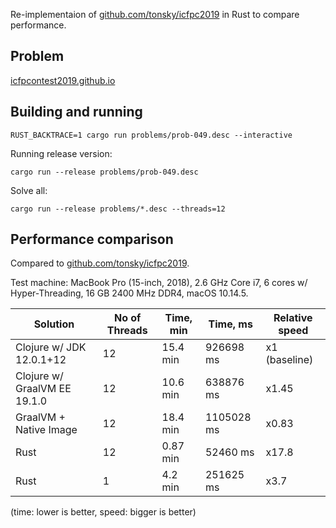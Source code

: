 Re-implementaion of [github.com/tonsky/icfpc2019](https://github.com/tonsky/icfpc2019) in Rust to compare performance.

## Problem

[icfpcontest2019.github.io](https://icfpcontest2019.github.io)

## Building and running

```
RUST_BACKTRACE=1 cargo run problems/prob-049.desc --interactive
```

Running release version:

```
cargo run --release problems/prob-049.desc
```

Solve all:

```
cargo run --release problems/*.desc --threads=12
```

## Performance comparison

Compared to [github.com/tonsky/icfpc2019](https://github.com/tonsky/icfpc2019).

Test machine: MacBook Pro (15-inch, 2018), 2.6 GHz Core i7, 6 cores w/ Hyper-Threading, 16 GB 2400 MHz DDR4, macOS 10.14.5.

| Solution                     | No of Threads | Time, min | Time, ms   | Relative speed |
|------------------------------|---------------|-----------|------------|----------------|
| Clojure w/ JDK 12.0.1+12     | 12            | 15.4 min  | 926698 ms  | x1 (baseline)  |
| Clojure w/ GraalVM EE 19.1.0 | 12            | 10.6 min  | 638876 ms  | x1.45          |
| GraalVM + Native Image       | 12            | 18.4 min  | 1105028 ms | x0.83          |
| Rust                         | 12            | 0.87 min  | 52460 ms   | x17.8          |
| Rust                         | 1             | 4.2 min   | 251625 ms  | x3.7           |

(time: lower is better, speed: bigger is better)